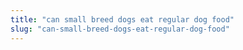 ```yaml
---
title: "can small breed dogs eat regular dog food"
slug: "can-small-breed-dogs-eat-regular-dog-food"
---
```


